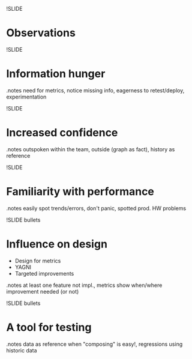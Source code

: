 !SLIDE
# Observations #

!SLIDE
# Information hunger #

.notes need for metrics, notice missing info, eagerness to retest/deploy, experimentation

!SLIDE
# Increased confidence #

.notes outspoken within the team, outside (graph as fact), history as reference

!SLIDE
# Familiarity with performance #

.notes easily spot trends/errors, don't panic, spotted prod. HW problems

!SLIDE bullets
# Influence on design #

* Design for metrics 
* YAGNI
* Targeted improvements

.notes at least one feature not impl., metrics show when/where improvement needed (or not) 

!SLIDE bullets
# A tool for testing #

.notes data as reference when "composing" is easy!, regressions using historic data
